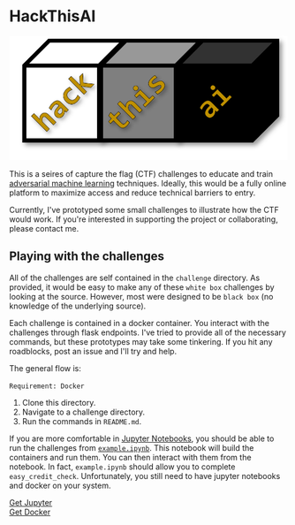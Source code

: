 # HackThisAI
![logo](htai.png)

This is a seires of capture the flag (CTF) challenges to educate and train [adversarial machine learning](https://en.wikipedia.org/wiki/Adversarial_machine_learning) techniques. Ideally, this would be a fully online platform to maximize access and reduce technical barriers to entry.  

Currently, I've prototyped some small challenges to illustrate how the CTF would work. If you're interested in supporting the project or collaborating, please contact me.  

## Playing with the challenges

All of the challenges are self contained in the `challenge` directory. As provided, it would be easy to make any of these `white box` challenges by looking at the source. However, most were designed to be `black box` (no knowledge of the underlying source).  

Each challenge is contained in a docker container. You interact with the challenges through flask endpoints. I've tried to provide all of the necessary commands, but these prototypes may take some tinkering. If you hit any roadblocks, post an issue and I'll try and help.

The general flow is:

`Requirement: Docker`

1. Clone this directory.
2. Navigate to a challenge directory.
3. Run the commands in `README.md`.

If you are more comfortable in [Jupyter Notebooks](https://jupyter.org/), you should be able to run the challenges from [`example.ipynb`](https://github.com/JosephTLucas/HackThisAI/blob/main/example.ipynb). This notebook will build the containers and run them. You can then interact with them from the notebook. In fact, `example.ipynb` should allow you to complete `easy_credit_check`. Unfortunately, you still need to have jupyter notebooks and docker on your system.

[Get Jupyter](https://jupyter.org/install)  
[Get Docker](https://docs.docker.com/get-docker/)  
